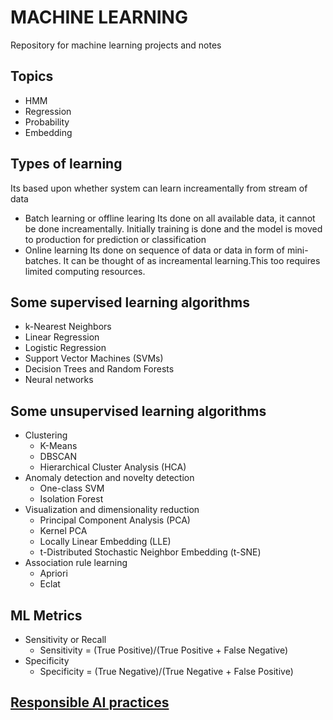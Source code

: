 # MACHINE LEARNING
  Repository for machine learning projects and notes

## Topics
 * HMM
 * Regression
 * Probability
 * Embedding
 
 ## Types of learning
  Its based upon whether system can learn increamentally from stream of data
  * Batch learning or offline learing
    Its done on all available data, it cannot be done increamentally. Initially training is done and the model is moved to production
    for prediction or classification
  * Online learning
    Its done on sequence of data or data in form of mini-batches.  It can be thought of as increamental learning.This too requires limited computing resources.
## Some supervised learning algorithms
 * k-Nearest Neighbors
 * Linear Regression
 * Logistic Regression
 * Support Vector Machines (SVMs)
 * Decision Trees and Random Forests
 * Neural networks
## Some unsupervised learning algorithms
 * Clustering
    - K-Means
    - DBSCAN
    - Hierarchical Cluster Analysis (HCA)
 * Anomaly detection and novelty detection
    - One-class SVM
    - Isolation Forest
 * Visualization and dimensionality reduction
    - Principal Component Analysis (PCA)
    - Kernel PCA
    - Locally Linear Embedding (LLE)
    - t-Distributed Stochastic Neighbor Embedding (t-SNE)
 * Association rule learning
    - Apriori
    - Eclat

## ML Metrics
 + Sensitivity or Recall
   - Sensitivity = (True Positive)/(True Positive + False Negative)
 + Specificity
   - Specificity = (True Negative)/(True Negative + False Positive)
 
## [Responsible AI practices](https://ai.google/responsibilities/responsible-ai-practices/)

